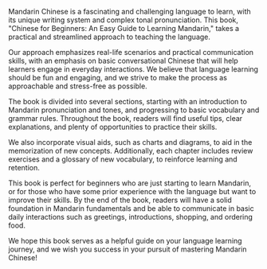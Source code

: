 
Mandarin Chinese is a fascinating and challenging language to learn, with its unique writing system and complex tonal pronunciation. This book, "Chinese for Beginners: An Easy Guide to Learning Mandarin," takes a practical and streamlined approach to teaching the language.

Our approach emphasizes real-life scenarios and practical communication skills, with an emphasis on basic conversational Chinese that will help learners engage in everyday interactions. We believe that language learning should be fun and engaging, and we strive to make the process as approachable and stress-free as possible.

The book is divided into several sections, starting with an introduction to Mandarin pronunciation and tones, and progressing to basic vocabulary and grammar rules. Throughout the book, readers will find useful tips, clear explanations, and plenty of opportunities to practice their skills.

We also incorporate visual aids, such as charts and diagrams, to aid in the memorization of new concepts. Additionally, each chapter includes review exercises and a glossary of new vocabulary, to reinforce learning and retention.

This book is perfect for beginners who are just starting to learn Mandarin, or for those who have some prior experience with the language but want to improve their skills. By the end of the book, readers will have a solid foundation in Mandarin fundamentals and be able to communicate in basic daily interactions such as greetings, introductions, shopping, and ordering food.

We hope this book serves as a helpful guide on your language learning journey, and we wish you success in your pursuit of mastering Mandarin Chinese!

